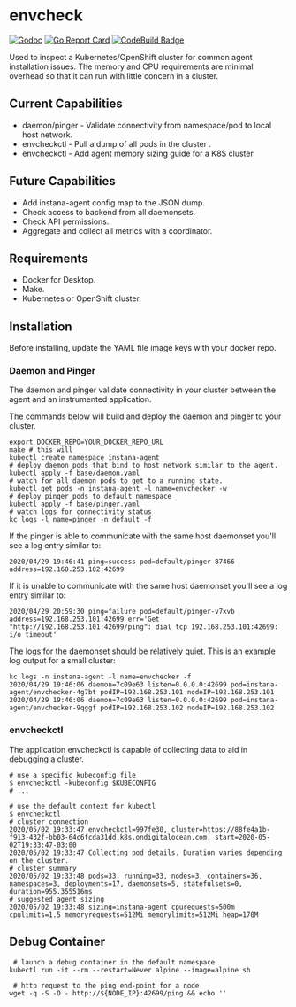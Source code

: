 envcheck
========

[![Godoc](https://godoc.org/github.com/instana/envcheck?status.svg)](https://godoc.org/github.com/instana/envcheck) [![Go Report Card](https://goreportcard.com/badge/github.com/instana/envcheck)](https://goreportcard.com/report/github.com/instana/envcheck) [![CodeBuild Badge](https://codebuild.us-west-2.amazonaws.com/badges?uuid=eyJlbmNyeXB0ZWREYXRhIjoialJ0L0lFUlFraEJKNU1tYVcwcDZWN3d4M2lJMjZTM003TG9OYXZOVndlSXNxQnlQeGt4NjVQUmpRa3pqcUdnajcrLzd3MWtxYnkyckpDWmFHT2ZMMVBnPSIsIml2UGFyYW1ldGVyU3BlYyI6IksyckVKVXc0V2NoYkRxQ0giLCJtYXRlcmlhbFNldFNlcmlhbCI6MX0%3D&branch=master)](https://us-west-2.console.aws.amazon.com/codesuite/codebuild/projects/envcheck/history)

Used to inspect a Kubernetes/OpenShift cluster for common agent
 installation issues. The memory and CPU requirements are minimal overhead
 so that it can run with little concern in a cluster.

Current Capabilities
--------------------

 * daemon/pinger - Validate connectivity from namespace/pod to local host network.
 * envcheckctl - Pull a dump of all pods in the cluster .
 * envcheckctl - Add agent memory sizing guide for a K8S cluster.

Future Capabilities
-------------------

 * Add instana-agent config map to the JSON dump.
 * Check access to backend from all daemonsets.
 * Check API permissions.
 * Aggregate and collect all metrics with a coordinator.

Requirements
------------

- Docker for Desktop.
- Make.
- Kubernetes or OpenShift cluster.

Installation
------------

Before installing, update the YAML file image keys with your docker repo.

### Daemon and Pinger

The daemon and pinger validate connectivity in your cluster between the agent and an instrumented application.

The commands below will build and deploy the daemon and pinger to your cluster.

```shell
export DOCKER_REPO=YOUR_DOCKER_REPO_URL
make # this will 
kubectl create namespace instana-agent
# deploy daemon pods that bind to host network similar to the agent.
kubectl apply -f base/daemon.yaml
# watch for all daemon pods to get to a running state.
kubectl get pods -n instana-agent -l name=envchecker -w
# deploy pinger pods to default namespace
kubectl apply -f base/pinger.yaml
# watch logs for connectivity status
kc logs -l name=pinger -n default -f
```

If the pinger is able to communicate with the same host daemonset you'll see
a log entry similar to:
```
2020/04/29 19:46:41 ping=success pod=default/pinger-87466 address=192.168.253.102:42699
```

If it is unable to communicate with the same host daemonset you'll see a log
entry similar to:

```
2020/04/29 20:59:30 ping=failure pod=default/pinger-v7xvb address=192.168.253.101:42699 err='Get "http://192.168.253.101:42699/ping": dial tcp 192.168.253.101:42699: i/o timeout'
```

The logs for the daemonset should be relatively quiet. This is an example log
output for a small cluster:
```
kc logs -n instana-agent -l name=envchecker -f
2020/04/29 19:46:06 daemon=7c09e63 listen=0.0.0.0:42699 pod=instana-agent/envchecker-4g7bt podIP=192.168.253.101 nodeIP=192.168.253.101
2020/04/29 19:46:06 daemon=7c09e63 listen=0.0.0.0:42699 pod=instana-agent/envchecker-9qggf podIP=192.168.253.102 nodeIP=192.168.253.102
```

### envcheckctl

The application envcheckctl is capable of collecting data to aid in debugging a cluster.

```shell
# use a specific kubeconfig file
$ envcheckctl -kubeconfig $KUBECONFIG
# ...

# use the default context for kubectl
$ envcheckctl
# cluster connection
2020/05/02 19:33:47 envcheckctl=997fe30, cluster=https://88fe4a1b-f913-432f-bb03-64c6fcda31dd.k8s.ondigitalocean.com, start=2020-05-02T19:33:47-03:00
2020/05/02 19:33:47 Collecting pod details. Duration varies depending on the cluster.
# cluster summary
2020/05/02 19:33:48 pods=33, running=33, nodes=3, containers=36, namespaces=3, deployments=17, daemonsets=5, statefulsets=0, duration=955.355516ms
# suggested agent sizing
2020/05/02 19:33:48 sizing=instana-agent cpurequests=500m cpulimits=1.5 memoryrequests=512Mi memorylimits=512Mi heap=170M
```

Debug Container
---------------

```shell
 # launch a debug container in the default namespace
kubectl run -it --rm --restart=Never alpine --image=alpine sh

 # http request to the ping end-point for a node
wget -q -S -O - http://${NODE_IP}:42699/ping && echo ''
```

